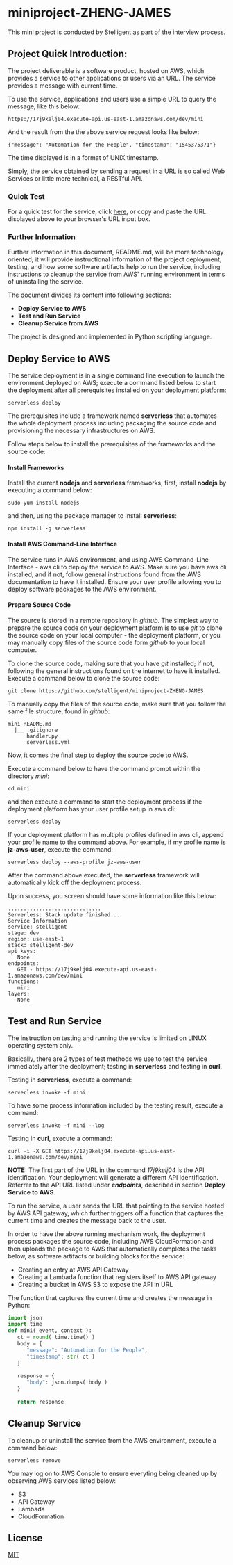 # miniproject-ZHENG-JAMES
This mini project is conducted by Stelligent as part of the interview process.
## Project Quick Introduction: 
The project deliverable is a software product, hosted on AWS, which provides a service to other applications or users via an URL. The service provides a message with current time. 

To use the service, applications and users use a simple URL to query the message, like this below:
```
https://17j9kelj04.execute-api.us-east-1.amazonaws.com/dev/mini
```
And the result from the the above service request looks like below:
```
{"message": "Automation for the People", "timestamp": "1545375371"}
```
The time displayed is in a format of UNIX timestamp.

Simply, the service obtained by sending a request in a URL is so called Web Services or little more technical, a RESTful API.

### Quick Test
For a quick test for the service, click <a href="https://17j9kelj04.execute-api.us-east-1.amazonaws.com/dev/mini" target="_blank" title="A quick view to the project deliverable at AWS">here</a>, or copy and paste the URL displayed above to your browser's URL input box.

### Further Information
Further information in this document, README.md, will be more technology oriented; it will provide instructional information of the project deployment, testing, and how some software artifacts help to run the service, including instructions to cleanup the service from AWS' running environment in terms of uninstalling the service.

The document divides its content into following sections:
* <b>Deploy Service to AWS</b>
* <b>Test and Run Service</b>
* <b>Cleanup Service from AWS</b>
 
The project is designed and implemented in Python scripting language.

## Deploy Service to AWS
The service deployment is in a single command line execution to launch the environment deployed on AWS; execute a command listed below to start the deployment after all prerequisites installed on your deployment platform:
```
serverless deploy
```
The prerequisites include a framework named <b>serverless</b> that automates the whole deployment process including packaging the source code and provisioning the necessary infrastructures on AWS.

Follow steps below to install the prerequisites of the frameworks and the source code:
#### Install Frameworks
Install the current <b>nodejs</b> and <b>serverless</b> frameworks; first, install <b>nodejs</b> by executing a command below:
```
sudo yum install nodejs
```
and then, using the package manager to install <b>serverless</b>:
```
npm install -g serverless
```
#### Install AWS Command-Line Interface
The service runs in AWS environment, and using AWS Command-Line Interface - aws cli to deploy the service to AWS. Make sure you have aws cli installed, and if not, follow general instructions found from the AWS documentation to have it installed. Ensure your user profile allowing you to deploy software packages to the AWS environment.

#### Prepare Source Code
The source is stored in a remote repository in <i>github</i>. The simplest way to prepare the source code on your deployment platform is to use <i>git</i> to clone the source code on your local computer - the deployment platform, or you may manually copy files of the source code form <i>github</i> to your local computer.

To clone the source code, making sure that you have <i>git</i> installed; if not, following the general instructions found on the internet to have it installed. Execute a command below to clone the source code:
```
git clone https://github.com/stelligent/miniproject-ZHENG-JAMES
```
To manually copy the files of the source code, make sure that you follow the same file structure, found in <i>github</i>:
```
mini README.md
  |__ .gitignore
      handler.py
      serverless.yml
```

Now, it comes the final step to deploy the source code to AWS.

Execute a command below to have the command prompt within the directory <i>mini</i>:
```
cd mini
```
and then execute a command to start the deployment process if the deployment platform has your user profile setup in aws cli:
```
serverless deploy
```
If your deployment platform has multiple profiles defined in aws cli, append your profile name to the command above. For example, if my profile name is <b>jz-aws-user</b>, execute the command:
```
serverless deploy --aws-profile jz-aws-user
```
After the command above executed, the <b>serverless</b> framework will automatically kick off the deployment process.

Upon success, you screen should have some information like this below:
```
..............................
Serverless: Stack update finished...
Service Information
service: stelligent
stage: dev
region: use-east-1
stack: stelligent-dev
api keys:
   None
endpoints:
   GET - https://17j9kelj04.execute-api.us-east-1.amazonaws.com/dev/mini
functions:
   mini
layers:
   None
```
## Test and Run Service
The instruction on testing and running the service is limited on LINUX operating system only.

Basically, there are 2 types of test methods we use to test the service immediately after the deployment; testing in <b>serverless</b> and testing in <b>curl</b>.

Testing in <b>serverless</b>, execute a command:
```
serverless invoke -f mini
```
To have some process information included by the testing result, execute a command:
```
serverless invoke -f mini --log
```
Testing in <b>curl</b>, execute a command:
```
curl -i -X GET https://17j9kelj04.execute-api.us-east-1.amazonaws.com/dev/mini
```
<b>NOTE:</b>
The first part of the URL in the command <i>17j9kelj04</i> is the API identification. Your deployment will generate a different API identification. Referrer to the API URL listed under <i><b>endpoints</b></i>, described in section <b>Deploy Service to AWS</b>.

To run the service, a user sends the URL that pointing to the service hosted by AWS API gateway, which further triggers off a function that captures the current time and creates the message back to the user.

In order to have the above running mechanism work, the deployment process packages the source code, including AWS CloudFormation and then uploads the package to AWS that automatically completes the tasks below, as software artifacts or building blocks for the service:
* Creating an entry at AWS API Gateway
* Creating a Lambada function that registers itself to AWS API gateway
* Creating a bucket in AWS S3 to expose the API in URL

The function that captures the current time and creates the message in Python:
```python
import json
import time
def mini( event, context ):
   ct = round( time.time() )
   body = {
      "message": "Automation for the People",
      "timestamp": str( ct )
   }
   
   response = {
      "body": json.dumps( body )
   }
   
   return response
```
## Cleanup Service
To cleanup or uninstall the service from the AWS environment, execute a command below:
```
serverless remove
```
You may log on to AWS Console to ensure everyting being cleaned up by observing AWS services listed below:
* S3
* API Gateway
* Lambada
* CloudFormation

## License
[MIT](https://choosealicense.com/licenses/mit/)


